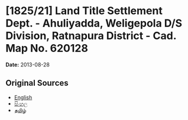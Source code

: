 # [1825/21] Land Title Settlement Dept. - Ahuliyadda, Weligepola D/S Division, Ratnapura District - Cad. Map No. 620128

**Date:** 2013-08-28

## Original Sources

- [English](https://documents.gov.lk/view/extra-gazettes/2013/8/1825-21_E.pdf)
- [සිංහල](https://documents.gov.lk/view/extra-gazettes/2013/8/1825-21_S.pdf)
- [தமிழ்](https://documents.gov.lk/view/extra-gazettes/2013/8/1825-21_T.pdf)
